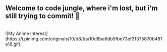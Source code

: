 ## Welcome to code jungle, where i'm lost, but i'm still trying to commit! 👋
<br>
![My Anime Interest](https://i.pinimg.com/originals/10/d8/ba/10d8ba6db5fbe73ef31375870b481e16.gif)

